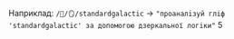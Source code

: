 Наприклад: `/💎/🪞/standardgalactic` → `"проаналiзуй глiф 'standardgalactic' за допомогою дзеркальної логiки"`
5